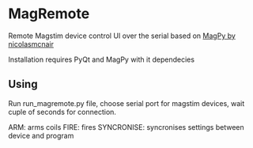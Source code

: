 # MagRemote
Remote Magstim device control UI over the serial based on [MagPy by nicolasmcnair](https://github.com/nicolasmcnair/magpy)


Installation requires PyQt and MagPy with it dependecies

## Using
Run run_magremote.py file, choose serial port for magstim devices, wait cuple of seconds for connection. 

ARM: arms coils
FIRE: fires
SYNCRONISE: syncronises settings between device and program
